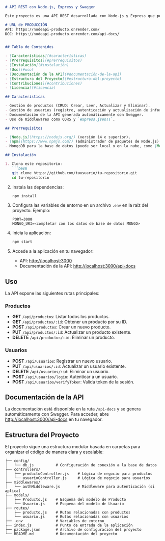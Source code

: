 ```markdown
# API REST con Node.js, Express y Swagger

Este proyecto es una API REST desarrollada con Node.js y Express que permite gestionar productos y usuarios. Incluye una documentación interactiva generada automáticamente con Swagger.

# URL de PRODUCCIÓN
API: https://nodeapi-producto.onrender.com/
DOC: https://nodeapi-producto.onrender.com/api-docs/


## Tabla de Contenidos

- [Características](#características)
- [Prerrequisitos](#prerrequisitos)
- [Instalación](#instalación)
- [Uso](#uso)
- [Documentación de la API](#documentación-de-la-api)
- [Estructura del Proyecto](#estructura-del-proyecto)
- [Contribuciones](#contribuciones)
- [Licencia](#licencia)

## Características

- Gestión de productos (CRUD: Crear, Leer, Actualizar y Eliminar).
- Gestión de usuarios (registro, autenticación y actualización de información).
- Documentación de la API generada automáticamente con Swagger.
- Uso de middlewares como CORS y `express.json()`.

## Prerrequisitos

- [Node.js](https://nodejs.org/) (versión 14 o superior).
- [npm](https://www.npmjs.com/) (administrador de paquetes de Node.js).
- MongoDB para la base de datos (puede ser local o en la nube, como [MongoDB Atlas](https://www.mongodb.com/cloud/atlas)).

## Instalación

1. Clona este repositorio:
   ```bash
   git clone https://github.com/tuusuario/tu-repositorio.git
   cd tu-repositorio
   ```

2. Instala las dependencias:
   ```bash
   npm install
   ```

3. Configura las variables de entorno en un archivo `.env` en la raíz del proyecto. Ejemplo:
   ```env
   PORT=3000
   MONGO_URI=<completar con los datos de base de datos MONGO>
   ```

4. Inicia la aplicación:
   ```bash
   npm start
   ```

5. Accede a la aplicación en tu navegador:
   - API: [http://localhost:3000](http://localhost:3000)
   - Documentación de la API: [http://localhost:3000/api-docs](http://localhost:3000/api-docs)

## Uso

La API expone las siguientes rutas principales:

### Productos
- **GET** `/api/productos`: Listar todos los productos.
- **GET** `/api/productos/:id`: Obtener un producto por su ID.
- **POST** `/api/productos`: Crear un nuevo producto.
- **PUT** `/api/productos/:id`: Actualizar un producto existente.
- **DELETE** `/api/productos/:id`: Eliminar un producto.

### Usuarios
- **POST** `/api/usuarios`: Registrar un nuevo usuario.
- **PUT** `/api/usuarios/:id`: Actualizar un usuario existente.
- **DELETE** `/api/usuarios/:id`: Eliminar un usuario.
- **POST** `/api/usuarios/login`: Autenticar a un usuario.
- **POST** `/api/usuarios/verifyToken`: Valida token de la sesión.

## Documentación de la API

La documentación está disponible en la ruta `/api-docs` y se genera automáticamente con Swagger. Para acceder, abre [http://localhost:3000/api-docs](http://localhost:3000/api-docs) en tu navegador.

## Estructura del Proyecto

El proyecto sigue una estructura modular basada en carpetas para organizar el código de manera clara y escalable:

```plaintext
├── config/
│   └── db.js          # Configuración de conexión a la base de datos
├── controllers/
│   ├── productoController.js    # Lógica de negocio para productos
│   └── usuarioController.js     # Lógica de negocio para usuarios
├── middlewares/
│   └── authMiddleware.js        # Middleware para autenticación (si aplica)
├── models/
│   ├── Producto.js    # Esquema del modelo de Producto
│   └── Usuario.js     # Esquema del modelo de Usuario
├── routes/
│   ├── producto.js    # Rutas relacionadas con productos
│   └── usuario.js     # Rutas relacionadas con usuarios
├── .env               # Variables de entorno
├── index.js           # Punto de entrada de la aplicación
├── package.json       # Archivo de configuración del proyecto
└── README.md          # Documentación del proyecto
```
